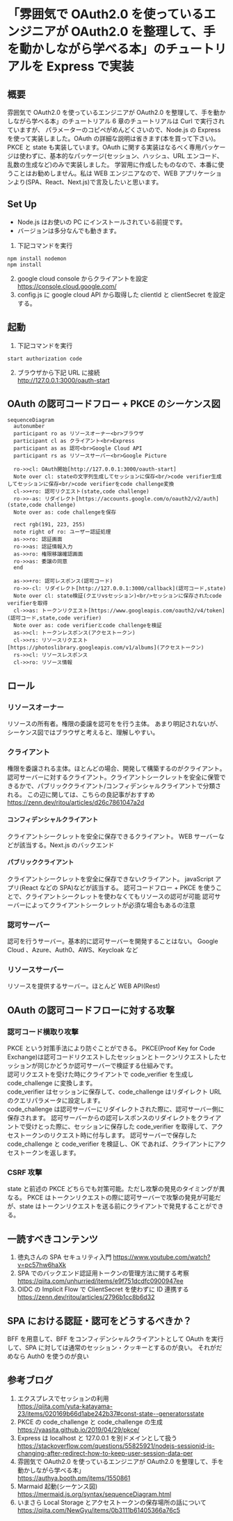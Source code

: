 # 「雰囲気で OAuth2.0 を使っているエンジニアが OAuth2.0 を整理して、手を動かしながら学べる本」のチュートリアルを Express で実装

## 概要

雰囲気で OAuth2.0 を使っているエンジニアが OAuth2.0 を整理して、手を動かしながら学べる本」のチュートリアル 6 章のチュートリアルは Curl で実行されていますが、
パラメーターのコピペがめんどくさいので、Node.js の Express を使って実装しました。OAuth の詳細な説明は省きます(本を買って下さい)。
PKCE と state も実装しています。OAuth に関する実装はなるべく専用パッケージは使わずに、基本的なパッケージ(セッション、ハッシュ、URL エンコード、乱数の生成など)のみで実装しました。
学習用に作成したものなので、本番に使うことはお勧めしません。私は WEB エンジニアなので、WEB アプリケーションより(SPA、React、Next.js)で言及したいと思います。

## Set Up

- Node.js はお使いの PC にインストールされている前提です。
- バージョンは多分なんでも動きます。

1. 下記コマンドを実行

```
npm install nodemon
npm install
```

2. google cloud console からクライアントを設定  
   https://console.cloud.google.com/
3. config.js に google cloud API から取得した clientId と clientSecret を設定する。

## 起動

1. 下記コマンドを実行

```
start authorization code
```

2. ブラウザから下記 URL に接続  
   http://127.0.0.1:3000/oauth-start

## OAuth の認可コードフロー + PKCE のシーケンス図

```mermaid
sequenceDiagram
  autonumber
  participant ro as リソースオーナー<br>ブラウザ
  participant cl as クライアント<br>Express
  participant as as 認可<br>Google Cloud API
  participant rs as リソースサーバー<br>Google Picture

  ro->>cl: OAuth開始[http://127.0.0.1:3000/oauth-start]
  Note over cl: stateの文字列生成してセッションに保存<br/>code verifier生成してセッションに保存<br/>code verifierをcode challenge変換
  cl->>+ro: 認可リクエスト(state,code challenge)
  ro->>-as: リダイレクト[https://accounts.google.com/o/oauth2/v2/auth](state,code challenge)
  Note over as: code challengeを保存

  rect rgb(191, 223, 255)
  note right of ro: ユーザー認証処理
  as->>ro: 認証画面
  ro->>as: 認証情報入力
  as->>ro: 権限移譲確認画面
  ro->>as: 委譲の同意
  end

  as->>+ro: 認可レスポンス(認可コード)
  ro->>-cl: リダイレクト[http://127.0.0.1:3000/callback](認可コード,state)
  Note over cl: state検証(クエリvsセッション)<br/>セッションに保存されたcode verifierを取得
  cl->>as: トークンリクエスト[https://www.googleapis.com/oauth2/v4/token](認可コード,state,code verifier)
  Note over as: code verifierとcode challengeを検証
  as->>cl: トークンレスポンス(アクセストークン)
  cl->>rs: リソースリクエスト[https://photoslibrary.googleapis.com/v1/albums](アクセストークン)
  rs->>cl: リソースレスポンス
  cl->>ro: リソース情報

```

## ロール

### リソースオーナー

リソースの所有者。権限の委譲を認可をを行う主体。
あまり明記されないが、シーケンス図ではブラウザと考えると、理解しやすい。

### クライアント

権限を委譲される主体。ほとんどの場合、開発して構築するのがクライアント。
認可サーバーに対するクライアント。クライアントシークレットを安全に保管できるかで、パブリッククライアント/コンフィデンシャルクライアントで分類される。
この辺に関しては、こちらの良記事がおすすめ  
https://zenn.dev/ritou/articles/d26c7861047a2d

#### コンフィデンシャルクライアント

クライアントシークレットを安全に保存できるクライアント。
WEB サーバーなどが該当する。Next.js のバックエンド

#### パブリッククライアント

クライアントシークレットを安全に保存できないクライアント。
javaScript アプリ(React などの SPA)などが該当する。
認可コードフロー + PKCE を使うことで、クライアントシークレットを使わなくてもリソースの認可が可能
認可サーバーによってクライアントシークレットが必須な場合もあるの注意

### 認可サーバー

認可を行うサーバー。基本的に認可サーバーを開発することはない。
Google Cloud 、Azure、Auth0、AWS、Keycloak など

### リソースサーバー

リソースを提供するサーバー。ほとんど WEB API(Rest)

## OAuth の認可コードフローに対する攻撃

### 認可コード横取り攻撃

PKCE という対策手法により防ぐことができる。
PKCE(Proof Key for Code Exchange)は認可コードリクエストしたセッションとトークンリクエストしたセッションが同じかどうか認可サーバーで検証する仕組みです。  
認可リクエストを受けた時にクライアントで code_verifier を生成し code_challenge に変換します。  
code_verifier はセッションに保存して、code_challenge はリダイレクト URL のクエリパラメータに設定します。  
code_challenge は認可サーバーにリダイレクトされた際に、認可サーバー側に保存されます。
認可サーバーからの認可レスポンスのリダイレクトをクライアントで受けとった際に、セッションに保存した code_verifier を取得して、アクセストークンのリクエスト時に付与します。
認可サーバーで保存した code_challenge と code_verifier を検証し、OK であれば、クライアントにアクセストークンを返します。

### CSRF 攻撃

state と前述の PKCE どちらでも対策可能。ただし攻撃の発見のタイミングが異なる。
PKCE はトークンリクエストの際に認可サーバーで攻撃の発見が可能だが、state はトークンリクエストを送る前にクライアントで発見することができる。

## 一読すべきコンテンツ

1. 徳丸さんの SPA セキュリティ入門
   https://www.youtube.com/watch?v=pc57hw6haXk
2. SPA でのバックエンド認証用トークンの管理方法に関する考察
   https://qiita.com/unhurried/items/e9f751dcdfc0900947ee
3. OIDC の Implicit Flow で ClientSecret を使わずに ID 連携する
   https://zenn.dev/ritou/articles/2796b1cc8b6d32

## SPA における認証・認可をどうするべきか？

BFF を用意して、BFF をコンフィデンシャルクライアントとして OAuth を実行して、SPA に対しては通常のセッション・クッキーとするのが良い。
それがだめなら Auth0 を使うのが良い

## 参考ブログ

1. エクスプレスでセッションの利用  
   https://qiita.com/yuta-katayama-23/items/020169b66d1abe242b37#const-state--generatorsstate
2. PKCE の code_challenge と code_challenge の生成  
   https://yaasita.github.io/2019/04/29/pkce/
3. Express は localhost と 127.0.0.1 を別ドメインとして扱う  
   https://stackoverflow.com/questions/55825921/nodejs-sessionid-is-changing-after-redirect-how-to-keep-user-session-data-per
4. 雰囲気で OAuth2.0 を使っているエンジニアが OAuth2.0 を整理して、手を動かしながら学べる本」  
   https://authya.booth.pm/items/1550861
5. Marmaid 起動(シーケンス図)  
   https://mermaid.js.org/syntax/sequenceDiagram.html
6. いまさら Local Storage とアクセストークンの保存場所の話について
   https://qiita.com/NewGyu/items/0b3111b61405366a76c5
